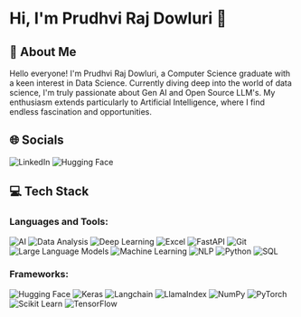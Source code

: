 # Hi, I'm Prudhvi Raj Dowluri 👋

## 🚀 About Me
Hello everyone! I'm Prudhvi Raj Dowluri, a Computer Science graduate with a keen interest in Data Science. Currently diving deep into the world of data science, I'm truly passionate about Gen AI and Open Source LLM's. My enthusiasm extends particularly to Artificial Intelligence, where I find endless fascination and opportunities.

## 🌐 Socials
![LinkedIn](https://img.shields.io/badge/(-https://www.linkedin.com/in/prudhvi-raj-dowluri-412616221/)) ![Hugging Face](https://img.shields.io/badge/(-https://huggingface.co/prudhvirajdowluri)) 

## 💻 Tech Stack

### Languages and Tools:
![AI](https://img.shields.io/badge/-AI-blue) ![Data Analysis](https://img.shields.io/badge/-Data%20Analysis-orange) ![Deep Learning](https://img.shields.io/badge/-Deep%20Learning-blue) ![Excel](https://img.shields.io/badge/-Excel-green) ![FastAPI](https://img.shields.io/badge/-FastAPI-lightgreen) ![Git](https://img.shields.io/badge/-Git-red) ![Large Language Models](https://img.shields.io/badge/-Large%20Language%20Models-yellow) ![Machine Learning](https://img.shields.io/badge/-Machine%20Learning-blue) ![NLP](https://img.shields.io/badge/-NLP-blue) ![Python](https://img.shields.io/badge/-Python-yellow) ![SQL](https://img.shields.io/badge/-SQL-blue)

### Frameworks:
 ![Hugging Face](https://img.shields.io/badge/-Hugging%20Face-yellow) ![Keras](https://img.shields.io/badge/-Keras-red) ![Langchain](https://img.shields.io/badge/-Langchain-blue) ![LlamaIndex](https://img.shields.io/badge/LlamaIndex-red) ![NumPy](https://img.shields.io/badge/-NumPy-lightblue) ![PyTorch](https://img.shields.io/badge/-PyTorch-red) ![Scikit Learn](https://img.shields.io/badge/-Scikit%20Learn-orange) ![TensorFlow](https://img.shields.io/badge/-TensorFlow-orange)
